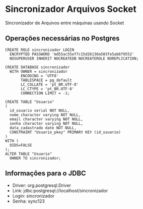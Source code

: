 # Sincronizador Arquivos Socket
Sincronizador de Arquivos entre máquinas usando Socket

## Operações necessárias no Postgres
```
CREATE ROLE sincronizador LOGIN
  ENCRYPTED PASSWORD 'md55ac55ef7c15d26130a503fe5ab6f9552'
  NOSUPERUSER INHERIT NOCREATEDB NOCREATEROLE NOREPLICATION;
```

```
CREATE DATABASE sincronizador
  WITH OWNER = sincronizador
       ENCODING = 'UTF8'
       TABLESPACE = pg_default
       LC_COLLATE = 'pt_BR.UTF-8'
       LC_CTYPE = 'pt_BR.UTF-8'
       CONNECTION LIMIT = -1;
```

```
CREATE TABLE "Usuario"
(
  id_usuario serial NOT NULL,
  nome character varying NOT NULL,
  email character varying NOT NULL,
  senha character varying NOT NULL,
  data_cadastrado date NOT NULL,
  CONSTRAINT "Usuario_pkey" PRIMARY KEY (id_usuario)
)
WITH (
  OIDS=FALSE
);
ALTER TABLE "Usuario"
  OWNER TO sincronizador;
```

## Informações para o JDBC
- Driver: org.postgresql.Driver
- Link: jdbc:postgresql://localhost/sincronizador
- Login: sincronizador
- Senha: sync123

